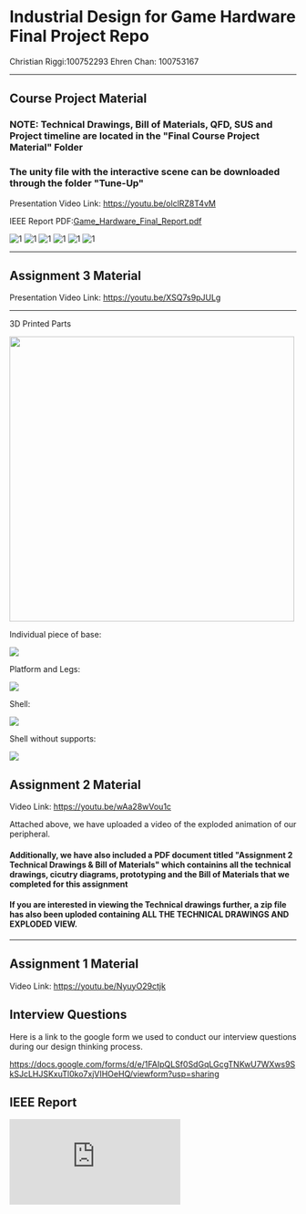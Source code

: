 # Industrial Design for Game Hardware Final Project Repo

Christian Riggi:100752293
Ehren Chan: 100753167
____________________________________________________________
## Course Project Material

### NOTE: Technical Drawings, Bill of Materials, QFD, SUS and Project timeline are located in the "Final Course Project Material" Folder
### The unity file with the interactive scene can be downloaded through the folder "Tune-Up"

Presentation Video Link: https://youtu.be/olclRZ8T4vM

IEEE Report PDF:[Game_Hardware_Final_Report.pdf](https://github.com/dukeofdance/Game-Hardware-Assignment-Repo/files/10142902/Game_Hardware_Final_Report.pdf)

![1](https://user-images.githubusercontent.com/56273491/205345777-3c1b62d1-b181-4e58-aed2-65901d7fc2b6.jpg)
![1](https://user-images.githubusercontent.com/56273491/205345817-0b3b1db0-5aa1-4bc6-8e3f-35aa08ea21b8.jpg)
![1](https://user-images.githubusercontent.com/56273491/205345835-4f913f5f-f962-4f5f-9789-43c5a8210d48.jpg)
![1](https://user-images.githubusercontent.com/56273491/205345845-bddb454a-ed51-4ebd-b17c-1c7834039296.jpg)
![1](https://user-images.githubusercontent.com/56273491/205345857-b9f81f9d-0e3c-48d9-9553-b4bd703e2c17.jpg)
![1](https://user-images.githubusercontent.com/56273491/205345870-9dfd18c0-82a1-4fb7-918f-7fb015ab0a93.jpg)


____________________________________________________________
## Assignment 3 Material

Presentation Video Link:
https://youtu.be/XSQ7s9pJULg

____________________________________________________________

3D Printed Parts

<img src="https://cdn.discordapp.com/attachments/686777864875409409/1040812977487626250/851A059F-C3CF-40E8-9026-C874C1A34ABA.jpg" height="500" width="500" >

Individual piece of base:

<img src="https://cdn.discordapp.com/attachments/686777864875409409/1040785487507488818/image.png" >

Platform and Legs:

<img src="https://cdn.discordapp.com/attachments/686777864875409409/1040786047098957894/image.png" >

Shell:

<img src="https://cdn.discordapp.com/attachments/686777864875409409/1040786589548294155/image.png" >

Shell without supports:

<img src="https://cdn.discordapp.com/attachments/686777864875409409/1040786782142341161/image.png" >

## Assignment 2 Material

Video Link:
https://youtu.be/wAa28wVou1c

Attached above, we have uploaded a video of the exploded animation of our peripheral.

#### Additionally, we have also included a PDF document titled "Assignment 2 Technical Drawings & Bill of Materials" which containins all the technical drawings, cicutry diagrams, prototyping and the Bill of Materials that we completed for this assignment

#### If you are interested in viewing the Technical drawings further, a zip file has also been uploded containing ALL THE TECHNICAL DRAWINGS AND EXPLODED VIEW.

____________________________________________________________

## Assignment 1 Material

Video Link:
https://youtu.be/NyuyO29ctjk

## Interview Questions

Here is a link to the google form we used to conduct our interview questions during our design thinking process.

https://docs.google.com/forms/d/e/1FAIpQLSf0SdGqLGcgTNKwU7WXws9SkSJcLHJSKxuTl0ko7xjVIHOeHQ/viewform?usp=sharing

## IEEE Report

![Game_Hardware_Assignment 1 Final Paper.pdf](https://github.com/dukeofdance/Game-Hardware-A1/files/9670870/Game_Hardware_Assignment.1.Final.Paper.pdf)



